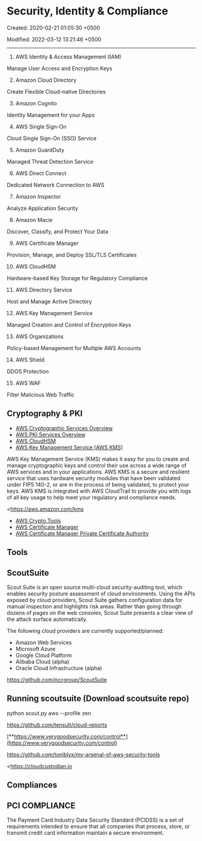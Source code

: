 # Security, Identity & Compliance

Created: 2020-02-21 01:05:30 +0500

Modified: 2022-03-12 13:21:46 +0500

---

1.  AWS Identity & Access Management (IAM)

Manage User Access and Encryption Keys

2.  Amazon Cloud Directory

Create Flexible Cloud-native Directories

3.  Amazon Cognito

Identity Management for your Apps

4.  AWS Single Sign-On

Cloud Single Sign-On (SSO) Service

5.  Amazon GuardDuty

Managed Threat Detection Service

6.  AWS Direct Connect

Dedicated Network Connection to AWS

7.  Amazon Inspector

Analyze Application Security

8.  Amazon Macie

Discover, Classify, and Protect Your Data

9.  AWS Certificate Manager

Provision, Manage, and Deploy SSL/TLS Certificates

10. AWS CloudHSM

Hardware-based Key Storage for Regulatory Compliance

11. AWS Directory Service

Host and Manage Active Directory

12. AWS Key Management Service

Managed Creation and Control of Encryption Keys

13. AWS Organizations

Policy-based Management for Multiple AWS Accounts

14. AWS Shield

DDOS Protection

15. AWS WAF

Filter Malicious Web Traffic

## Cryptography & PKI
-   [AWS Cryptographic Services Overview](https://docs.aws.amazon.com/crypto/?id=docs_gateway)
-   [AWS PKI Services Overview](https://docs.aws.amazon.com/crypto/?id=docs_gateway)
-   [AWS CloudHSM](https://docs.aws.amazon.com/cloudhsm/?id=docs_gateway)
-   [AWS Key Management Service (AWS KMS)](https://docs.aws.amazon.com/kms/?id=docs_gateway)

AWS Key Management Service (KMS) makes it easy for you to create and manage cryptographic keys and control their use across a wide range of AWS services and in your applications. AWS KMS is a secure and resilient service that uses hardware security modules that have been validated under FIPS 140-2, or are in the process of being validated, to protect your keys. AWS KMS is integrated with AWS CloudTrail to provide you with logs of all key usage to help meet your regulatory and compliance needs.

<https://aws.amazon.com/kms


-   [AWS Crypto Tools](https://docs.aws.amazon.com/aws-crypto-tools/?id=docs_gateway)
-   [AWS Certificate Manager](https://docs.aws.amazon.com/acm/?id=docs_gateway)
-   [AWS Certificate Manager Private Certificate Authority](https://docs.aws.amazon.com/acm/?id=docs_gateway)

## Tools

## ScoutSuite

Scout Suite is an open source multi-cloud security-auditing tool, which enables security posture assessment of cloud environments. Using the APIs exposed by cloud providers, Scout Suite gathers configuration data for manual inspection and highlights risk areas. Rather than going through dozens of pages on the web consoles, Scout Suite presents a clear view of the attack surface automatically.

The following cloud providers are currently supported/planned:
-   Amazon Web Services
-   Microsoft Azure
-   Google Cloud Platform
-   Alibaba Cloud (alpha)
-   Oracle Cloud Infrastructure (alpha)

<https://github.com/nccgroup/ScoutSuite>

## Running scoutsuite (Download scoutsuite repo)

python scout.py aws --profile zen

<https://github.com/tensult/cloud-reports>

[**https://www.verygoodsecurity.com/control**](https://www.verygoodsecurity.com/control)

<https://github.com/toniblyx/my-arsenal-of-aws-security-tools>

<https://cloudcustodian.io

## Compliances

## PCI COMPLIANCE

The Payment Card Industry Data Security Standard (PCIDSS) is a set of requirements intended to ensure that all companies that process, store, or transmit credit card information maintain a secure environment.
